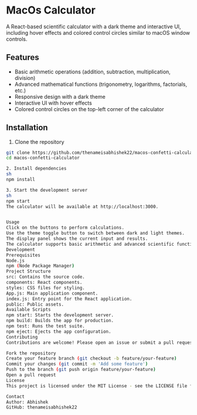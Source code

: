 # MacOs Calculator

A React-based scientific calculator with a dark theme and interactive UI, including hover effects and colored control circles similar to macOS window controls.

## Features

- Basic arithmetic operations (addition, subtraction, multiplication, division)
- Advanced mathematical functions (trigonometry, logarithms, factorials, etc.)
- Responsive design with a dark theme
- Interactive UI with hover effects
- Colored control circles on the top-left corner of the calculator


## Installation

1. Clone the repository

```sh
git clone https://github.com/thenameisabhishek22/macos-confetti-calculator.git
cd macos-confetti-calculator

2. Install dependencies
sh
npm install

3. Start the development server
sh
npm start
The calculator will be available at http://localhost:3000.


Usage
Click on the buttons to perform calculations.
Use the theme toggle button to switch between dark and light themes.
The display panel shows the current input and results.
The calculator supports basic arithmetic and advanced scientific functions.
Development
Prerequisites
Node.js
npm (Node Package Manager)
Project Structure
src: Contains the source code.
components: React components.
styles: CSS files for styling.
App.js: Main application component.
index.js: Entry point for the React application.
public: Public assets.
Available Scripts
npm start: Starts the development server.
npm build: Builds the app for production.
npm test: Runs the test suite.
npm eject: Ejects the app configuration.
Contributing
Contributions are welcome! Please open an issue or submit a pull request for any changes or improvements.

Fork the repository
Create your feature branch (git checkout -b feature/your-feature)
Commit your changes (git commit -m 'Add some feature')
Push to the branch (git push origin feature/your-feature)
Open a pull request
License
This project is licensed under the MIT License - see the LICENSE file for details.

Contact
Author: Abhishek
GitHub: thenameisabhishek22
